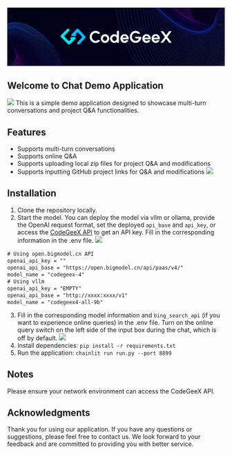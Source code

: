 ![](../resources/logo.jpeg)
## Welcome to Chat Demo Application
![](https://github.com/user-attachments/assets/f2cb6c13-a715-4adf-bf3a-b9ca5ee165df)
This is a simple demo application designed to showcase multi-turn conversations and project Q&A functionalities.

## Features

- Supports multi-turn conversations
- Supports online Q&A
- Supports uploading local zip files for project Q&A and modifications
- Supports inputting GitHub project links for Q&A and modifications
![](https://github.com/user-attachments/assets/ff6f6e32-457c-4733-815b-b639e4197899)
## Installation

1. Clone the repository locally.
2. Start the model. You can deploy the model via vllm or ollama, provide the OpenAI request format, set the deployed `api_base` and `api_key`, or access the [CodeGeeX API](https://open.bigmodel.cn/dev/api#codegeex-4) to get an API key. Fill in the corresponding information in the .env file.
![](https://github.com/user-attachments/assets/6aabc3e4-a930-4853-b511-68b9389fa42f)

```shell
# Using open.bigmodel.cn API
openai_api_key = ""
openai_api_base = "https://open.bigmodel.cn/api/paas/v4/"
model_name = "codegeex-4"
# Using vllm
openai_api_key = "EMPTY"
openai_api_base = "http://xxxx:xxxx/v1"
model_name = "codegeex4-all-9b"
```

3. Fill in the corresponding model information and `bing_search_api` (if you want to experience online queries) in the .env file. Turn on the online query switch on the left side of the input box during the chat, which is off by default.
![](https://github.com/user-attachments/assets/e9d9b620-cfc7-4c2d-bedc-a01d41f79e29)
4. Install dependencies: `pip install -r requirements.txt`
5. Run the application: `chainlit run run.py --port 8899`

## Notes

Please ensure your network environment can access the CodeGeeX API.

## Acknowledgments

Thank you for using our application. If you have any questions or suggestions, please feel free to contact us. We look forward to your feedback and are committed to providing you with better service.
